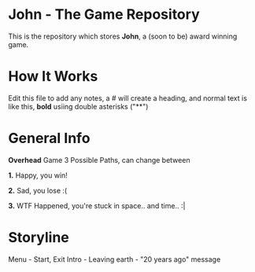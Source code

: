 # John - The Game Repository
This is the repository which stores **John**, a (soon to be) award winning game.
# How It Works
Edit this file to add any notes, a # will create a heading, and normal text is like this, **bold** usiing double asterisks ("**")
# General Info
**Overhead** Game
3 Possible Paths, can change between

**1.** Happy, you win!

**2.** Sad, you lose :(

**3.** WTF Happened, you're stuck in space.. and time.. :|

# Storyline
Menu - Start, Exit
Intro - Leaving earth - "20 years ago" message
